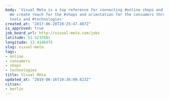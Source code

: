 ```yaml
---
body: 'Visual Meta is a top reference for connecting #online shops and #consumers.
  We create reach for the #shops and orientation for the consumers through our cutting-edge
  tools and #technologies'
created_at: "2017-06-28T20:25:47.487Z"
is_approved: true
job_board_url: http://visual-meta.com/jobs
latitude: 52.5237681
longitude: 13.4146475
slug: visual-meta
tags:
- online
- consumers
- shops
- technologies
title: Visual Meta
updated_at: "2019-06-16T10:36:09.623Z"
cities:
- berlin
---
```

